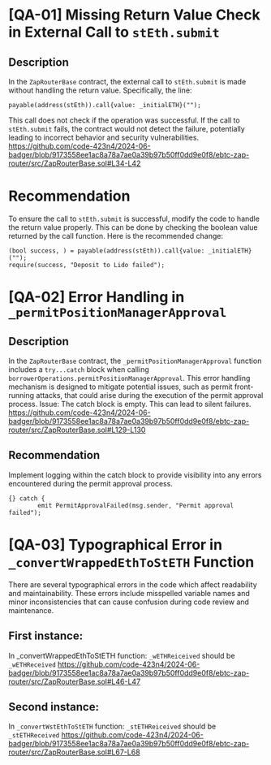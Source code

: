 # [QA-01] Missing Return Value Check in External Call to `stEth.submit`

## Description
In the `ZapRouterBase` contract, the external call to `stEth.submit` is made without handling the return value. Specifically, the line:
```
payable(address(stEth)).call{value: _initialETH}("");
```
This call does not check if the operation was successful. If the call to `stEth.submit` fails, the contract would not detect the failure, potentially leading to incorrect behavior and security vulnerabilities.
https://github.com/code-423n4/2024-06-badger/blob/9173558ee1ac8a78a7ae0a39b97b50ff0dd9e0f8/ebtc-zap-router/src/ZapRouterBase.sol#L34-L42

# Recommendation
To ensure the call to `stEth.submit` is successful, modify the code to handle the return value properly. This can be done by checking the boolean value returned by the call function. Here is the recommended change:
```
(bool success, ) = payable(address(stEth)).call{value: _initialETH}("");
require(success, "Deposit to Lido failed");
```
# [QA-02] Error Handling in `_permitPositionManagerApproval`

## Description
In the `ZapRouterBase` contract, the `_permitPositionManagerApproval` function includes a `try...catch` block when calling `borrowerOperations.permitPositionManagerApproval`. This error handling mechanism is designed to mitigate potential issues, such as permit front-running attacks, that could arise during the execution of the permit approval process.
Issue: The catch block is empty. This can lead to silent failures.
https://github.com/code-423n4/2024-06-badger/blob/9173558ee1ac8a78a7ae0a39b97b50ff0dd9e0f8/ebtc-zap-router/src/ZapRouterBase.sol#L129-L130
## Recommendation
Implement logging within the catch block to provide visibility into any errors encountered during the permit approval process.
```
{} catch {
        emit PermitApprovalFailed(msg.sender, "Permit approval failed");
```

# [QA-03] Typographical Error in `_convertWrappedEthToStETH` Function
There are several typographical errors in the code which affect readability and maintainability. These errors include misspelled variable names and minor inconsistencies that can cause confusion during code review and maintenance.
## First instance:
In _convertWrappedEthToStETH function:
`_wETHReiceived` should be `_wETHReceived`
https://github.com/code-423n4/2024-06-badger/blob/9173558ee1ac8a78a7ae0a39b97b50ff0dd9e0f8/ebtc-zap-router/src/ZapRouterBase.sol#L46-L47

## Second instance:
In `_convertWstEthToStETH` function:
`_stETHReiceived` should be `_stETHReceived`
https://github.com/code-423n4/2024-06-badger/blob/9173558ee1ac8a78a7ae0a39b97b50ff0dd9e0f8/ebtc-zap-router/src/ZapRouterBase.sol#L67-L68